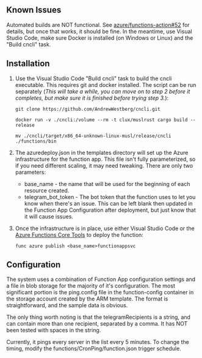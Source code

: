 ## Known Issues

Automated builds are NOT functional. See [azure/functions-action#52](/azure/functions-action/issues/52) for details, but once that works, it should be fine.
In the meantime, use Visual Studio Code, make sure Docker is installed (on Windows or Linux) and the "Build cncli" task.

## Installation

1. Use the Visual Studio Code "Build cncli" task to build the cncli executable. This requires git and docker installed. The script can be run separately (*This will take a while, you can move on to step 2 before it completes, but make sure it is finished before trying step 3.*):  

    `git clone https://github.com/AndrewWestberg/cncli.git`

    `docker run -v ./cncli:/volume --rm -t clux/muslrust cargo build --release`

    `mv ./cncli/target/x86_64-unknown-linux-musl/release/cncli ./functions/bin`

2. The azuredeploy.json in the templates directory will set up the Azure infrastructure for the function app. This file isn't fully parameterized, so if you need different scaling, it may need tweaking. There are only two parameters:

    * base_name - the name that will be used for the beginning of each resource
    created.
    * telegram_bot_token - The bot token that the function uses to let you know when
    there's an issue. This can be left blank then updated in the Function App
    Configuration after deployment, but just know that it will cause issues.

3. Once the infrastructure is in place, use either Visual Studio Code or the [Azure Functions Core Tools](https://docs.microsoft.com/en-us/azure/azure-functions/functions-run-local?tabs=windows%2Ccsharp%2Cbash#install-the-azure-functions-core-tools) to deploy the function:

   `func azure publish <base_name>functionappsvc`

## Configuration

The system uses a combination of Function App configuration settings and a file in blob storage for the majority of it's configuration. The most significant portion is the ping.config file in the function-config container in the storage account created by the ARM template. The format is straightforward, and the sample data is obvious. 

The only thing worth noting is that the telegramRecipients is a string, and can contain more than one recipient, separated by a comma. It has NOT been tested with spaces in the string.

Currently, it pings every server in the list every 5 minutes. To change the timing, modify the functions/CronPing/function.json trigger schedule.